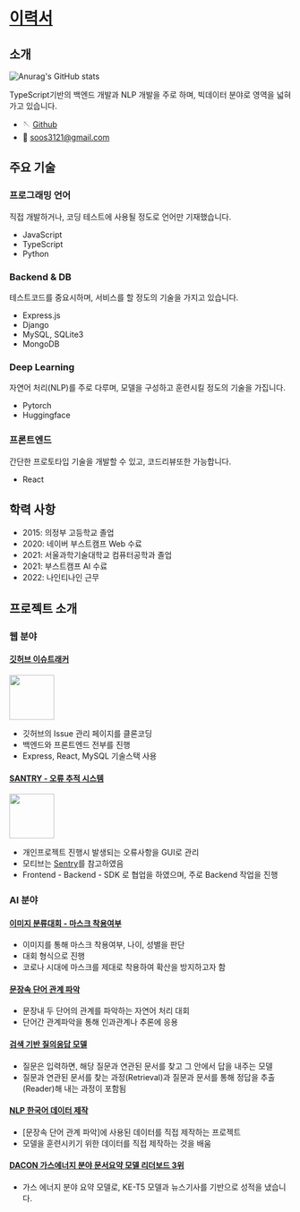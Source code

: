 # [이력서](https://github.com/Kangsukmin/Resume/edit/master/README.md)

## 소개

![Anurag's GitHub stats](https://github-readme-stats.vercel.app/api?username=minbert&count_private=true&show_icons=true&theme=algolia)

TypeScript기반의 백엔드 개발과 NLP 개발을 주로 하며, 빅데이터 분야로 영역을 넓혀가고 있습니다.

- 🪡 [Github](https://github.com/Kangsukmin)
- 📧 soos3121@gmail.com

## 주요 기술

### 프로그래밍 언어

직접 개발하거나, 코딩 테스트에 사용될 정도로  언어만 기재했습니다.

- JavaScript
- TypeScript
- Python

### Backend & DB

테스트코드를 중요시하며, 서비스를 할 정도의 기술을 가지고 있습니다.

- Express.js
- Django
- MySQL, SQLite3
- MongoDB

### Deep Learning

자연어 처리(NLP)를 주로 다루며, 모델을 구성하고 훈련시킬 정도의 기술을 가집니다.

- Pytorch
- Huggingface

### 프론트엔드

간단한 프로토타입 기술을 개발할 수 있고, 코드리뷰또한 가능합니다.

- React

## 학력 사항

- 2015: 의정부 고등학교 졸업
- 2020: 네이버 부스트캠프 Web 수료
- 2021: 서울과학기술대학교 컴퓨터공학과 졸업
- 2021: 부스트캠프 AI 수료
- 2022: 나인티나인 근무


## 프로젝트 소개

### 웹 분야

#### [깃허브 이슈트래커](https://github.com/boostcamp-2020/IssueTracker-05)

<img src='https://github.githubassets.com/images/modules/logos_page/GitHub-Mark.png' width="80" />

- 깃허브의 Issue 관리 페이지를 클론코딩
- 백엔드와 프론트엔드 전부를 진행
- Express, React, MySQL 기술스택 사용
 
#### [SANTRY - 오류 추적 시스템](https://github.com/boostcamp-2020/Project11-A-Web-FE-Performance-Monitoring-Server)

<img src='https://raw.githubusercontent.com/boostcamp-2020/Project11-A-Web-FE-Performance-Monitoring-SDK/master/media/santry-1.png' height="80" />

- 개인프로젝트 진행시 발생되는 오류사항을 GUI로 관리
- 모티브는 [Sentry](https://sentry.io/welcome/)를 참고하였음
- Frontend - Backend - SDK 로 협업을 하였으며, 주로 Backend 작업을 진행

### AI 분야

#### [이미지 분류대회 - 마스크 착용여부](https://github.com/boostcampaitech2/image-classification-level1-17)

- 이미지를 통해 마스크 착용여부, 나이, 성별을 판단
- 대회 형식으로 진행
- 코로나 시대에 마스크를 제대로 착용하여 확산을 방지하고자 함

#### [문장속 단어 관계 파악](https://github.com/boostcampaitech2/klue-level2-nlp-01)

- 문장내 두 단어의 관계를 파악하는 자연어 처리 대회
- 단어간 관계파악을 통해 인과관계나 추론에 응용

#### [검색 기반 질의응답 모델](https://github.com/boostcampaitech2/mrc-level2-nlp-01)

- 질문은 입력하면, 해당 질문과 연관된 문서를 찾고 그 안에서 답을 내주는 모델
- 질문과 연관된 문서를 찾는 과정(Retrieval)과 질문과 문서를 통해 정답을 추출(Reader)해 내는 과정이 포함됨

#### [NLP 한국어 데이터 제작](https://github.com/boostcampaitech2/data-annotation-nlp-level3-nlp-01)

- [문장속 단어 관계 파악]에 사용된 데이터를 직접 제작하는 프로젝트
- 모델을 훈련시키기 위한 데이터를 직접 제작하는 것을 배움

#### [DACON 가스에너지 분야 문서요약 모델 리더보드 3위](https://dacon.io/competitions/official/235829/leaderboard)

- 가스 에너지 분야 요약 모델로, KE-T5 모델과 뉴스기사를 기반으로 성적을 냈습니다.
